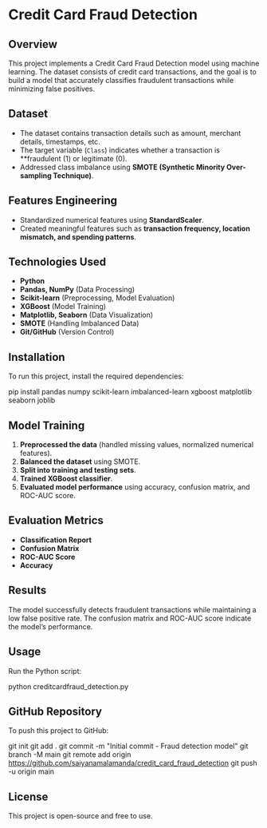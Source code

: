 # Credit Card Fraud Detection

## Overview

This project implements a Credit Card Fraud Detection model using machine learning. The dataset consists of credit card transactions, and the goal is to build a model that accurately classifies fraudulent transactions while minimizing false positives.

## Dataset

- The dataset contains transaction details such as amount, merchant details, timestamps, etc.
- The target variable (`Class`) indicates whether a transaction is **fraudulent (1) or legitimate (0).
- Addressed class imbalance using **SMOTE (Synthetic Minority Over-sampling Technique)**.

## Features Engineering

- Standardized numerical features using **StandardScaler**.
- Created meaningful features such as **transaction frequency, location mismatch, and spending patterns**.

## Technologies Used

- **Python**
- **Pandas, NumPy** (Data Processing)
- **Scikit-learn** (Preprocessing, Model Evaluation)
- **XGBoost** (Model Training)
- **Matplotlib, Seaborn** (Data Visualization)
- **SMOTE** (Handling Imbalanced Data)
- **Git/GitHub** (Version Control)

## Installation

To run this project, install the required dependencies:

pip install pandas numpy scikit-learn imbalanced-learn xgboost matplotlib seaborn joblib

## Model Training

1. **Preprocessed the data** (handled missing values, normalized numerical features).
2. **Balanced the dataset** using SMOTE.
3. **Split into training and testing sets**.
4. **Trained XGBoost classifier**.
5. **Evaluated model performance** using accuracy, confusion matrix, and ROC-AUC score.

## Evaluation Metrics

- **Classification Report**
- **Confusion Matrix**
- **ROC-AUC Score**
- **Accuracy**

## Results

The model successfully detects fraudulent transactions while maintaining a low false positive rate. The confusion matrix and ROC-AUC score indicate the model’s performance.

## Usage

Run the Python script:

python creditcardfraud_detection.py


## GitHub Repository

To push this project to GitHub:


git init
git add .
git commit -m "Initial commit - Fraud detection model"
git branch -M main
git remote add origin https://github.com/saiyanamalamanda/credit_card_fraud_detection
git push -u origin main


## License

This project is open-source and free to use.

